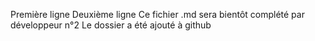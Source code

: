 Première ligne
Deuxième ligne
Ce fichier .md sera bientôt complété par développeur n°2
Le dossier a été ajouté à github


